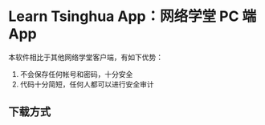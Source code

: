# Learn Tsinghua App：网络学堂 PC 端 App

本软件相比于其他网络学堂客户端，有如下优势：

1. 不会保存任何帐号和密码，十分安全
2. 代码十分简短，任何人都可以进行安全审计

## 下载方式